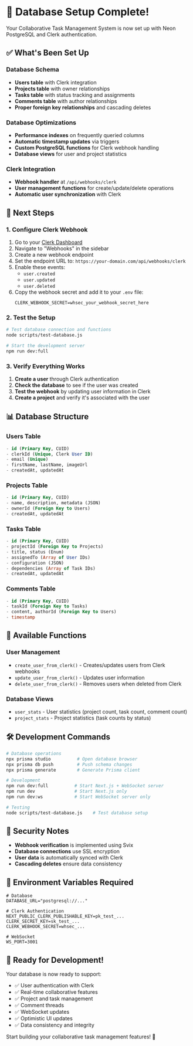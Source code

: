 # 🎉 Database Setup Complete!

Your Collaborative Task Management System is now set up with Neon PostgreSQL and Clerk authentication.

## ✅ What's Been Set Up

### Database Schema

- **Users table** with Clerk integration
- **Projects table** with owner relationships
- **Tasks table** with status tracking and assignments
- **Comments table** with author relationships
- **Proper foreign key relationships** and cascading deletes

### Database Optimizations

- **Performance indexes** on frequently queried columns
- **Automatic timestamp updates** via triggers
- **Custom PostgreSQL functions** for Clerk webhook handling
- **Database views** for user and project statistics

### Clerk Integration

- **Webhook handler** at `/api/webhooks/clerk`
- **User management functions** for create/update/delete operations
- **Automatic user synchronization** with Clerk

## 🚀 Next Steps

### 1. Configure Clerk Webhook

1. Go to your [Clerk Dashboard](https://dashboard.clerk.com)
2. Navigate to "Webhooks" in the sidebar
3. Create a new webhook endpoint
4. Set the endpoint URL to: `https://your-domain.com/api/webhooks/clerk`
5. Enable these events:
   - `user.created`
   - `user.updated`
   - `user.deleted`
6. Copy the webhook secret and add it to your `.env` file:
   ```env
   CLERK_WEBHOOK_SECRET=whsec_your_webhook_secret_here
   ```

### 2. Test the Setup

```bash
# Test database connection and functions
node scripts/test-database.js

# Start the development server
npm run dev:full
```

### 3. Verify Everything Works

1. **Create a user** through Clerk authentication
2. **Check the database** to see if the user was created
3. **Test the webhook** by updating user information in Clerk
4. **Create a project** and verify it's associated with the user

## 📊 Database Structure

### Users Table

```sql
- id (Primary Key, CUID)
- clerkId (Unique, Clerk User ID)
- email (Unique)
- firstName, lastName, imageUrl
- createdAt, updatedAt
```

### Projects Table

```sql
- id (Primary Key, CUID)
- name, description, metadata (JSON)
- ownerId (Foreign Key to Users)
- createdAt, updatedAt
```

### Tasks Table

```sql
- id (Primary Key, CUID)
- projectId (Foreign Key to Projects)
- title, status (Enum)
- assignedTo (Array of User IDs)
- configuration (JSON)
- dependencies (Array of Task IDs)
- createdAt, updatedAt
```

### Comments Table

```sql
- id (Primary Key, CUID)
- taskId (Foreign Key to Tasks)
- content, authorId (Foreign Key to Users)
- timestamp
```

## 🔧 Available Functions

### User Management

- `create_user_from_clerk()` - Creates/updates users from Clerk webhooks
- `update_user_from_clerk()` - Updates user information
- `delete_user_from_clerk()` - Removes users when deleted from Clerk

### Database Views

- `user_stats` - User statistics (project count, task count, comment count)
- `project_stats` - Project statistics (task counts by status)

## 🛠️ Development Commands

```bash
# Database operations
npx prisma studio          # Open database browser
npx prisma db push         # Push schema changes
npx prisma generate        # Generate Prisma client

# Development
npm run dev:full          # Start Next.js + WebSocket server
npm run dev               # Start Next.js only
npm run dev:ws            # Start WebSocket server only

# Testing
node scripts/test-database.js    # Test database setup
```

## 🔐 Security Notes

- **Webhook verification** is implemented using Svix
- **Database connections** use SSL encryption
- **User data** is automatically synced with Clerk
- **Cascading deletes** ensure data consistency

## 📝 Environment Variables Required

```env
# Database
DATABASE_URL="postgresql://..."

# Clerk Authentication
NEXT_PUBLIC_CLERK_PUBLISHABLE_KEY=pk_test_...
CLERK_SECRET_KEY=sk_test_...
CLERK_WEBHOOK_SECRET=whsec_...

# WebSocket
WS_PORT=3001
```

## 🎯 Ready for Development!

Your database is now ready to support:

- ✅ User authentication with Clerk
- ✅ Real-time collaborative features
- ✅ Project and task management
- ✅ Comment threads
- ✅ WebSocket updates
- ✅ Optimistic UI updates
- ✅ Data consistency and integrity

Start building your collaborative task management features! 🚀
